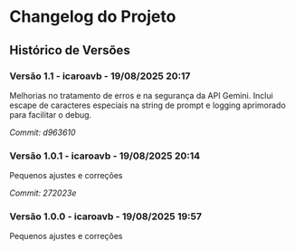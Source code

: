 # Changelog do Projeto

## Histórico de Versões


### Versão 1.1 - icaroavb - 19/08/2025 20:17

Melhorias no tratamento de erros e na segurança da API Gemini.  Inclui escape de caracteres especiais na string de prompt e logging aprimorado para facilitar o debug.

_Commit: d963610_



### Versão 1.0.1 - icaroavb - 19/08/2025 20:14

Pequenos ajustes e correções

_Commit: 272023e_



### Versão 1.0.0 - icaroavb - 19/08/2025 19:57

Pequenos ajustes e correções


